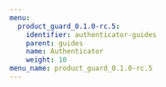 ```yaml
---
menu:
  product_guard_0.1.0-rc.5:
    identifier: authenticator-guides
    parent: guides
    name: Authenticator
    weight: 10
menu_name: product_guard_0.1.0-rc.5
---
```

